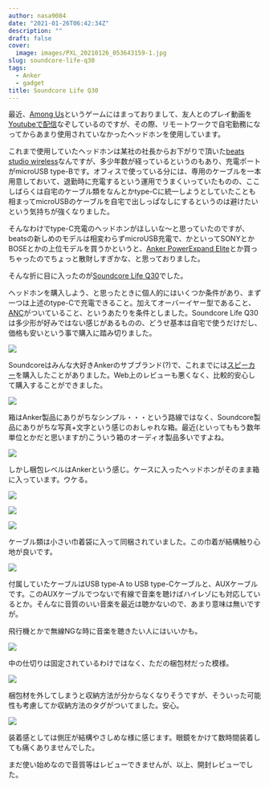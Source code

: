 ```yaml
---
author: nasa9084
date: "2021-01-26T06:42:34Z"
description: ""
draft: false
cover:
  image: images/PXL_20210126_053643159-1.jpg
slug: soundcore-life-q30
tags:
  - Anker
  - gadget
title: Soundcore Life Q30
---
```



最近、[Among Us]()というゲームにはまっておりまして、友人とのプレイ動画を[Youtubeで配信]()なぞしているのですが、その際、リモートワークで自宅勤務になってからあまり使用されていなかったヘッドホンを使用しています。

これまで使用していたヘッドホンは某社の社長からお下がりで頂いた[beats studio wireless]()なんですが、多少年数が経っているというのもあり、充電ポートがmicroUSB type-Bです。オフィスで使っている分には、専用のケーブルを一本用意しておいて、退勤時に充電するという運用でうまくいっていたものの、ここしばらくは自宅のケーブル類をなんとかtype-Cに統一しようとしていたことも相まってmicroUSBのケーブルを自宅で出しっぱなしにするというのは避けたいという気持ちが強くなりました。

そんなわけでtype-C充電のヘッドホンがほしいな〜と思っていたのですが、beatsの新しめのモデルは相変わらずmicroUSB充電で、かといってSONYとかBOSEとかの上位モデルを買うかというと、[Anker PowerExpand Elite](/anker-powerexpand-elite-13-in-1/)とか買っちゃったのでちょっと散財しすぎかな、と思っておりました。

そんな折に目に入ったのが[Soundcore Life Q30]()でした。

ヘッドホンを購入しよう、と思ったときに個人的にはいくつか条件があり、まず一つは上述のtype-Cで充電できること。加えてオーバーイヤー型であること、[ANC]()がついていること、というあたりを条件としました。Soundcore Life Q30は多少形が好みではない感じがあるものの、どうせ基本は自宅で使うだけだし、価格も安いという事で購入に踏み切りました。

![](images/PXL_20210126_051223360.jpg)

Soundcoreはみんな大好きAnkerのサブブランド(?)で、これまでには[スピーカー](/anker-soundcore-motionb/)を購入したことがありました。Web上のレビューも悪くなく、比較的安心して購入することができました。

![](images/PXL_20210126_051401378.jpg)

箱はAnker製品にありがちなシンプル・・・という路線ではなく、Soundcore製品にありがちな写真+文字という感じのおしゃれな箱。最近(といってももう数年単位とかだと思いますが)こういう箱のオーディオ製品多いですよね。

![](images/PXL_20210126_051420884.jpg)

しかし梱包レベルはAnkerという感じ。ケースに入ったヘッドホンがそのまま箱に入っています。ウケる。

![](images/PXL_20210126_051437249.jpg)

![](images/PXL_20210126_051457893.jpg)

![](images/PXL_20210126_051537937.jpg)

ケーブル類は小さい巾着袋に入って同梱されていました。この巾着が結構触り心地が良いです。

![](images/PXL_20210126_051555602.jpg)

付属していたケーブルはUSB type-A to USB type-Cケーブルと、AUXケーブルです。このAUXケーブルでつないで有線で音楽を聴けばハイレゾにも対応しているとか。そんなに音質のいい音楽を最近は聴かないので、あまり意味は無いですが。

飛行機とかで無線NGな時に音楽を聴きたい人にはいいかも。

![](images/PXL_20210126_051637356.jpg)

中の仕切りは固定されているわけではなく、ただの梱包材だった模様。

![](images/PXL_20210126_051707985.jpg)

梱包材を外してしまうと収納方法が分からなくなりそうですが、そういった可能性も考慮してか収納方法のタグがついてました。安心。

![](images/PXL_20210126_053643159.jpg)

装着感としては側圧が結構やさしめな様に感じます。眼鏡をかけて数時間装着しても痛くありませんでした。

まだ使い始めなので音質等はレビューできませんが、以上、開封レビューでした。



